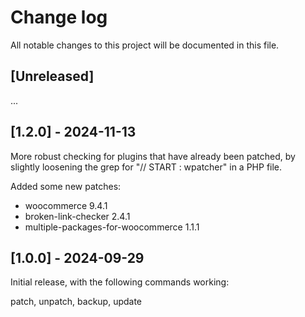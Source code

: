 # Change log

All notable changes to this project will be documented in this file.

## [Unreleased]

...

## [1.2.0] - 2024-11-13

More robust checking for plugins that have already been patched, by slightly loosening the grep for "// START : wpatcher" in a PHP file.

Added some new patches:

 * woocommerce 9.4.1
 * broken-link-checker 2.4.1
 * multiple-packages-for-woocommerce 1.1.1

## [1.0.0] - 2024-09-29

Initial release, with the following commands working:

patch, unpatch, backup, update

